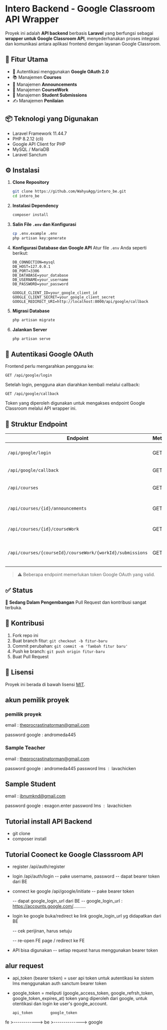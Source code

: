 # Intero Backend - Google Classroom API Wrapper

Proyek ini adalah **API backend** berbasis **Laravel** yang berfungsi sebagai **wrapper untuk Google Classroom API**, menyederhanakan proses integrasi dan komunikasi antara aplikasi frontend dengan layanan Google Classroom.

## 📌 Fitur Utama

- 🔐 Autentikasi menggunakan **Google OAuth 2.0**
- 📚 Manajemen **Courses**
- 📢 Manajemen **Announcements**
- 📝 Manajemen **CourseWork**
- 📄 Manajemen **Student Submissions**
- ✍️ Manajemen **Penilaian**

## 📦 Teknologi yang Digunakan

- Laravel Framework 11.44.7
- PHP 8.2.12 (cli)
- Google API Client for PHP
- MySQL / MariaDB
- Laravel Sanctum

## ⚙️ Instalasi

1. **Clone Repository**
   ```bash
   git clone https://github.com/WahyuAgg/intero_be.git
   cd intero_be
   ```

2. **Instalasi Dependency**
   ```bash
   composer install
   ```

3. **Salin File `.env` dan Konfigurasi**
   ```bash
   cp .env.example .env
   php artisan key:generate
   ```

4. **Konfigurasi Database dan Google API**
   Atur file `.env` Anda seperti berikut:
   ```env
   DB_CONNECTION=mysql
   DB_HOST=127.0.0.1
   DB_PORT=3306
   DB_DATABASE=your_database
   DB_USERNAME=your_username
   DB_PASSWORD=your_password

   GOOGLE_CLIENT_ID=your_google_client_id
   GOOGLE_CLIENT_SECRET=your_google_client_secret
   GOOGLE_REDIRECT_URI=http://localhost:8000/api/google/callback
   ```

5. **Migrasi Database**
   ```bash
   php artisan migrate
   ```

6. **Jalankan Server**
   ```bash
   php artisan serve
   ```

## 🔑 Autentikasi Google OAuth

Frontend perlu mengarahkan pengguna ke:
```
GET /api/google/login
```

Setelah login, pengguna akan diarahkan kembali melalui callback:
```
GET /api/google/callback
```

Token yang diperoleh digunakan untuk mengakses endpoint Google Classroom melalui API wrapper ini.

## 📁 Struktur Endpoint

| Endpoint | Method | Deskripsi |
|----------|--------|-----------|
| `/api/google/login` | GET | Redirect ke halaman login Google |
| `/api/google/callback` | GET | Callback dari Google |
| `/api/courses` | GET | Ambil semua course milik user |
| `/api/courses/{id}/announcements` | GET | Ambil pengumuman dari course |
| `/api/courses/{id}/courseWork` | GET | Ambil daftar tugas dari course |
| `/api/courses/{courseId}/courseWork/{workId}/submissions` | GET | Ambil submissions dari suatu tugas |

> ⚠️ Beberapa endpoint memerlukan token Google OAuth yang valid.

## ✅ Status

🚧 **Sedang Dalam Pengembangan**
Pull Request dan kontribusi sangat terbuka.

## 🤝 Kontribusi

1. Fork repo ini
2. Buat branch fitur: `git checkout -b fitur-baru`
3. Commit perubahan: `git commit -m 'Tambah fitur baru'`
4. Push ke branch: `git push origin fitur-baru`
5. Buat Pull Request

## 📄 Lisensi

Proyek ini berada di bawah lisensi [MIT](LICENSE).




## akun pemilik proyek

### pemilik proyek

email : theprocrastinatorman@gmail.com

password google :   andromeda445

### Sample Teacher

email : theprocrastinatorman@gmail.com

password google :   andromeda445
password lms    :   lavachicken

## Sample Student

email : ibnumknd@gmail.com

password google :   exagon.enter
password lms    :   lavachicken



## Tutorial install API Backend

- git clone
- composer install



## Tutorial Coonect ke Google Classsroom API

- register
    /api/auth/register

- login
    /api/auth/login -- pake username, password
    -- dapat bearer token dari BE

- connect ke google
    /api/google/initiate -- pake bearer token

    -- dapat google_login_url dari BE
    -- google_login_url : https://accounts.google.com/..........

- login ke google
    buka/redirect ke link google_login_url yg didapatkan dari BE

    -- cek perijinan, harus setuju

    -- re-open FE page / redirect ke FE

- API bisa digunakan
    -- setiap request harus menggunakan bearer token


## alur request

- api_token (bearer token) =
user api token untuk autentikasi ke sistem lms menggunakan auth sanctum bearer token


- google_token =
meliputi (google_access_token, google_refrsh_token, google_token_expires_at)
token yang diperoleh dari google, untuk otentikasi dan login ke user's google_account.

	  api_token		   google_token
fe >------------> be >--------------> google


